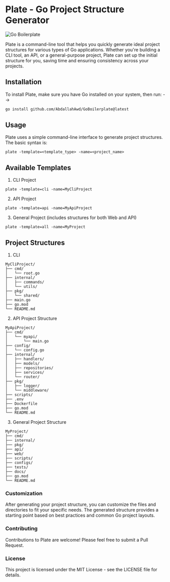 # Plate - Go Project Structure Generator

![Go Boilerplate](https://i.postimg.cc/ZR4TjKQG/Go-Boilerplate.jpg)

Plate is a command-line tool that helps you quickly generate ideal project structures for various types of Go applications. Whether you're building a CLI tool, an API, or a general-purpose project, Plate can set up the initial structure for you, saving time and ensuring consistency across your projects.

 ## Installation

To install Plate, make sure you have Go installed on your system, then run: -->

```bash
go install github.com/AbdallahAwd/GoBoilerplate@latest
``` 

## Usage

Plate uses a simple command-line interface to generate project structures. The basic syntax is:

```
plate -template=<template_type> -name=<project_name>

```

## Available Templates

1. CLI Project

```
plate -template=cli -name=MyCliProject
```

2. API Project

```
plate -template=api -name=MyApiProject
```

3. General Project (includes structures for both Web and API)

```
plate -template=all -name=MyProject
```

## Project Structures

1. CLI

```
MyCliProject/
├── cmd/
│   └── root.go
├── internal/
│   ├── commands/
│   └── utils/
├── pkg/
│   └── shared/
├── main.go
├── go.mod
└── README.md
```

2. API Project Structure

```
MyApiProject/
├── cmd/
│   └── myapi/
│       └── main.go
├── config/
│   └── config.go
├── internal/
│   ├── handlers/
│   ├── models/
│   ├── repositories/
│   ├── services/
│   └── router/
├── pkg/
│   ├── logger/
│   └── middleware/
├── scripts/
├── .env
├── Dockerfile
├── go.mod
└── README.md
```

3. General Project Structure

```
MyProject/
├── cmd/
├── internal/
├── pkg/
├── api/
├── web/
├── scripts/
├── configs/
├── tests/
├── docs/
├── go.mod
└── README.md
```

### Customization

After generating your project structure, you can customize the files and directories to fit your specific needs. The generated structure provides a starting point based on best practices and common Go project layouts.

### Contributing

Contributions to Plate are welcome! Please feel free to submit a Pull Request.

### License

This project is licensed under the MIT License - see the LICENSE file for details.
